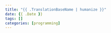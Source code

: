 ```yaml
---
title: "{{ .TranslationBaseName | humanize }}"
date: {{ .Date }}
tags: []
categories: [programming]
---
```

